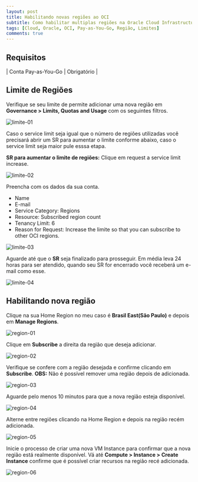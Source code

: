 ```yaml
---
layout: post
title: Habilitando novas regiões ao OCI
subtitle: Como habilitar multiplas regiões na Oracle Cloud Infrastructure
tags: [Cloud, Oracle, OCI, Pay-as-You-Go, Região, Limites]
comments: true
---
```


## Requisitos

| Conta Pay-as-You-Go | Obrigatório |

## Limite de Regiões

Verifique se seu limite de permite adicionar uma nova região em **Governance > Limits, Quotas and Usage** com os seguintes filtros.

![limite-01](https://objectstorage.sa-saopaulo-1.oraclecloud.com/p/U-veHKuEauMe2X0hJmlvYA6WaX945GZwtX4b4QyDXh1MWjkmGNtb_UE134XcnZdE/n/gr8gkzaf8nit/b/bucket-euoraf4-site/o/NEW-REGION/limite-01.png)

Caso o service limit seja igual que o número de regiões utilizadas você precisará abrir um SR para aumentar o limite conforme abaixo, caso o service limit seja maior pule esssa etapa.

**SR para aumentar o limite de regiões:** Clique em request a service limit increase.

![limite-02](https://objectstorage.sa-saopaulo-1.oraclecloud.com/p/RnncV9tl817nUiJbnoIJZnqqBQZZyGiC-hzd5neAExlrOTxGdiPocuztQmYrPfpt/n/gr8gkzaf8nit/b/bucket-euoraf4-site/o/NEW-REGION/limite-02.png)

Preencha com os dados da sua conta.

- Name
- E-mail
- Service Category: Regions
- Resource: Subscribed region count
- Tenancy Limit: 6
- Reason for Request: Increase the limite so that you can subscribe to other OCI regions.

![limite-03](https://objectstorage.sa-saopaulo-1.oraclecloud.com/p/d8FAPnSGSJz2KYh-no3l7zFJn0HRrjK7rgg-ZUB3SRdAR-9tXy19mzqRen7iSssX/n/gr8gkzaf8nit/b/bucket-euoraf4-site/o/NEW-REGION/limite-03.png)

Aguarde até que o **SR** seja finalizado para prosseguir. Em média leva 24 horas para ser atendido, quando seu SR for encerrado você receberá um e-mail como esse.

![limite-04](https://objectstorage.sa-saopaulo-1.oraclecloud.com/p/R4GnwP-f6bslqhHxBg4APfyEDRlwKmUPPKtv4f2MN4GWSNiWt3-gxXc3TIln9pH-/n/gr8gkzaf8nit/b/bucket-euoraf4-site/o/NEW-REGION/limite-04.png)

## Habilitando nova região

Clique na sua Home Region no meu caso é **Brasil East(São Paulo)** e depois em **Manage Regions**.

![region-01](https://objectstorage.sa-saopaulo-1.oraclecloud.com/p/O3Q-NcLpHiuROoKNStL9_4NsBHkAmz72Y2Mkz9PkW-wwopUXFzB_fuOyQF_qFSTr/n/gr8gkzaf8nit/b/bucket-euoraf4-site/o/NEW-REGION/region-01.png)

Clique em **Subscribe** a direita da região que deseja adicionar.

![region-02](https://objectstorage.sa-saopaulo-1.oraclecloud.com/p/Apztf9VqEqtwJeL2QwdCO_p_FSoKMEQGUhC_5lw-rxlW7DyjCf9Q56Hwm1koxg0c/n/gr8gkzaf8nit/b/bucket-euoraf4-site/o/NEW-REGION/region-02.png)

Verifique se confere com a região desejada e confirme clicando em **Subscribe**. **OBS:** Não é possível remover uma região depois de adicionada.

![region-03](https://objectstorage.sa-saopaulo-1.oraclecloud.com/p/HA4BPrGIKFK9jh6VL54TBUOp5Pxu_Zp9HuOYhINoOBd2tAwp_7IbnvjzTVBHjsSi/n/gr8gkzaf8nit/b/bucket-euoraf4-site/o/NEW-REGION/region-03.png)

Aguarde pelo menos 10 minutos para que a nova região esteja disponível.

![region-04](https://objectstorage.sa-saopaulo-1.oraclecloud.com/p/do8huo_43GAe0Be4c5Ag6EiUX1yNCA4kEcLedyAQig9cK-QNbk5i2J4Lv5Pv7K_R/n/gr8gkzaf8nit/b/bucket-euoraf4-site/o/NEW-REGION/region-04.png)

Alterne entre regiões clicando na Home Region e depois na região recém adicionada.

![region-05](https://objectstorage.sa-saopaulo-1.oraclecloud.com/p/ahY8acBrGWyEWKmcrmXIg5anOr0MeHa3umuoTGshr8xt12NVdffHK9bcPZHZpIHh/n/gr8gkzaf8nit/b/bucket-euoraf4-site/o/NEW-REGION/region-05.png)

Inicie o processo de criar uma nova VM Instance para confirmar que a nova região está realmente disponível. Vá até **Compute > Instance > Create Instance** confirme que é possível criar recursos na região recé adicionada.

![region-06](https://objectstorage.sa-saopaulo-1.oraclecloud.com/p/5i0mq4acAv0k4bz0oFgc9EQ-yVOWlW01GMa4miNI87V-vjJ0L-r1Q_9AKzS7TWRW/n/gr8gkzaf8nit/b/bucket-euoraf4-site/o/NEW-REGION/region-06.png)



